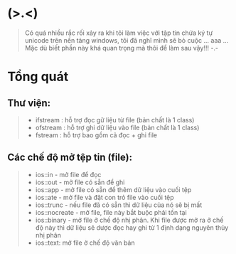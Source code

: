 # (>.<)

> Có quá nhiều rắc rối xảy ra khi tôi làm việc với tập tin chứa ký tự unicode trên nền tảng windows, tôi đã nghĩ mình sẽ bỏ cuộc ... aaa ...
> Mặc dù biết phần này khá quan trọng mà thôi để làm sau vậy!!! -.-

# Tổng quát
## Thư viện:

> - ifstream : hỗ trợ đọc gữ liệu từ file (bản chất là 1 class)
> - ofstream : hỗ trợ ghi dữ liệu vào file (bản chất là 1 class)
> - fstream : hỗ trợ bao gồm cả đọc + ghi file

## Các chế độ mở tệp tin (file):

> - ios::in - mở file để đọc
> - ios::out - mở file có sẵn để ghi
> - ios::app - mở file có sẵn để thêm dữ liệu vào cuối tệp
> - ios::ate - mở file và đặt con trỏ file vào cuối tệp
> - ios::trunc - nếu file đã có sẵn thì dữ liệu của nó sẽ bị mất
> - ios::nocreate - mở file, file này bắt buộc phải tồn tại
> - ios::binary - mở file ở chế độ nhị phân. Khi file được mở ra ở chế độ này thì dữ liệu sẽ dược đọc hay ghi từ 1 định dạng nguyên thủy nhị phân
> - ios::text: mở file ở chế độ văn bản
